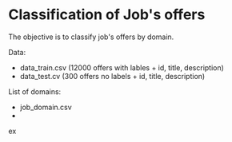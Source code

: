 # Classification of Job's offers

The objective is to classify job's offers by domain.

Data:
- data_train.csv (12000 offers with lables + id, title, description)
- data_test.cv   (300 offers no labels + id, title, description)

List of domains:
- job_domain.csv
- 
ex



